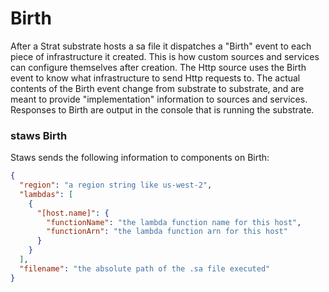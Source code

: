 # Birth

After a Strat substrate hosts a sa file it dispatches a "Birth" event to each piece of infrastructure it created.  This is how custom sources and services can configure themselves after creation.  The Http source uses the Birth event to know what infrastructure to send Http requests to.  The actual contents of the Birth event change from substrate to substrate, and are meant to provide "implementation" information to sources and services.  Responses to Birth are output in the console that is running the substrate.

### staws Birth

Staws sends the following information to components on Birth:

```json
{
  "region": "a region string like us-west-2",
  "lambdas": [
    {
      "[host.name]": {
        "functionName": "the lambda function name for this host",
        "functionArn": "the lambda function arn for this host"
      }
    }
  ],
  "filename": "the absolute path of the .sa file executed"
}
```




